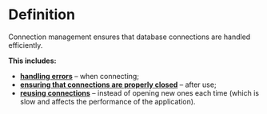# Definition
Connection management ensures that database connections are handled efficiently.

**This includes:**
- [**handling errors**](../../../../../../java/chapter-4/exceptions/exception-handling/strategies/definition/definition.md) – when connecting;
- [**ensuring that connections are properly closed**](../../connectivity/connectivity.md) – after use;
- [**reusing connections**](../../pooling/definition/definition.md) – instead of opening new ones each time (which is slow and affects the performance of the application).
